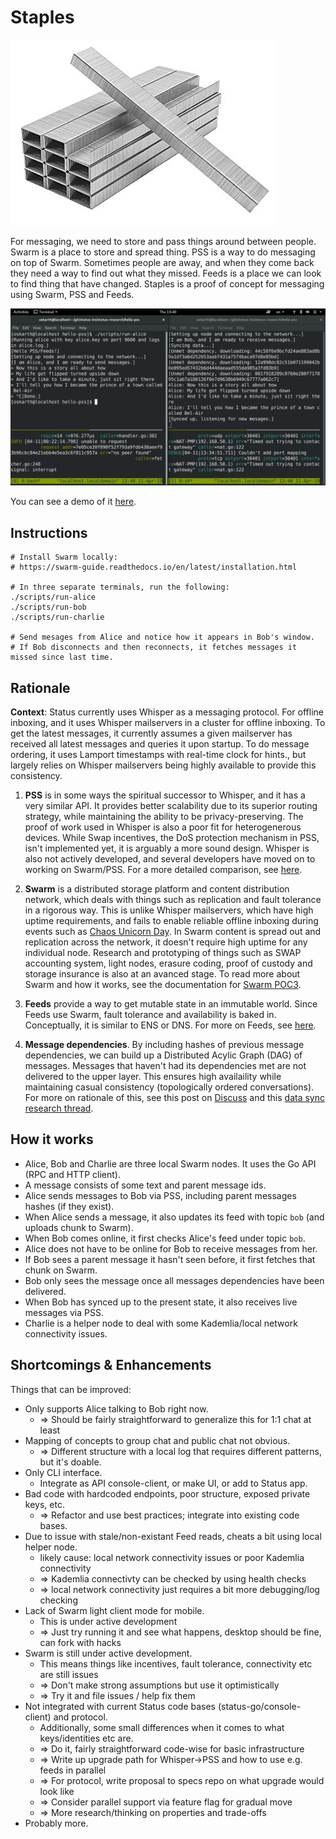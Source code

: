 # Staples

![](staples.jpg)

For messaging, we need to store and pass things around between people. Swarm is a place to store and spread thing. PSS is a way to do messaging on top of Swarm. Sometimes people are away, and when they come back they need a way to find out what they missed. Feeds is a place we can look to find thing that have changed. Staples is a proof of concept for messaging using Swarm, PSS and Feeds.

![](staples_in_action.png)

You can see a demo of it [here](https://www.youtube.com/watch?v=HwiR0_KCQuI).

## Instructions

```
# Install Swarm locally:
# https://swarm-guide.readthedocs.io/en/latest/installation.html

# In three separate terminals, run the following:
./scripts/run-alice
./scripts/run-bob
./scripts/run-charlie

# Send mesages from Alice and notice how it appears in Bob's window.
# If Bob disconnects and then reconnects, it fetches messages it missed since last time.
```

## Rationale

**Context**: Status currently uses Whisper as a messaging protocol. For offline inboxing, and it uses Whisper mailservers in a cluster for offline inboxing. To get the latest messages, it currently assumes a given mailserver has received all latest messages and queries it upon startup. To do message ordering, it uses Lamport timestamps with real-time clock for hints., but largely relies on Whisper mailservers being highly available to provide this consistency.

1. **PSS** is in some ways the spiritual successor to Whisper, and it has a very similar API. It provides better scalability due to its superior routing strategy, while maintaining the ability to be privacy-preserving. The proof of work used in Whisper is also a poor fit for heterogenerous devices. While Swap incentives, the DoS protection mechanism in PSS, isn't implemented yet, it is arguably a more sound design. Whisper is also not actively developed, and several developers have moved on to working on Swarm/PSS. For a more detailed comparison, see [here](https://our.status.im/whisper-pss-comparison/).

2. **Swarm** is a distributed storage platform and content distribution network, which deals with things such as replication and fault tolerance in a rigorous way. This is unlike Whisper mailservers, which have high uptime requirements, and fails to enable reliable offline inboxing during events such as [Chaos Unicorn Day](https://chaos-unicorn-day.org/). In Swarm content is spread out and replication across the network, it doesn't require high uptime for any individual node. Research and prototyping of things such as SWAP accounting system, light nodes, erasure coding, proof of custody and storage insurance is also at an avanced stage. To read more about Swarm and how it works, see the documentation for [Swarm POC3](https://swarm-guide.readthedocs.io/en/latest/).

3. **Feeds** provide a way to get mutable state in an immutable world. Since Feeds use Swarm, fault tolerance and availability is baked in. Conceptually, it is similar to ENS or DNS. For more on Feeds, see [here](https://swarm-guide.readthedocs.io/en/latest/usage.html#feeds).

4. **Message dependencies**. By including hashes of previous message dependencies, we can build up a Distributed Acylic Graph (DAG) of messages. Messages that haven't had its dependencies met are not delivered to the upper layer. This ensures high availaility while maintaining casual consistency (topologically ordered conversations). For more on rationale of this, see this post on [Discuss](https://discuss.status.im/t/introducing-a-data-sync-layer/864) and this [data sync research thread](https://discuss.status.im/t/mostly-data-sync-research-log/1100/15).

## How it works

- Alice, Bob and Charlie are three local Swarm nodes. It uses the Go API (RPC and HTTP client).
- A message consists of some text and parent message ids.
- Alice sends messages to Bob via PSS, including parent messages hashes (if they exist). 
- When Alice sends a message, it also updates its feed with topic `bob` (and uploads chunk to Swarm).
- When Bob comes online, it first checks Alice's feed under topic `bob`.
- Alice does not have to be online for Bob to receive messages from her.
- If Bob sees a parent message it hasn't seen before, it first fetches that chunk on Swarm.
- Bob only sees the message once all messages dependencies have been delivered.
- When Bob has synced up to the present state, it also receives live messages via PSS.
- Charlie is a helper node to deal with some Kademlia/local network connectivity issues.

## Shortcomings & Enhancements

Things that can be improved:

- Only supports Alice talking to Bob right now.
   - => Should be fairly straightforward to generalize this for 1:1 chat at least
- Mapping of concepts to group chat and public chat not obvious.
   - => Different structure with a local log that requires different patterns, but it's doable.
- Only CLI interface.
   - Integrate as API console-client, or make UI, or add to Status app.
- Bad code with hardcoded endpoints, poor structure, exposed private keys, etc.
   - => Refactor and use best practices; integrate into existing code bases.
- Due to issue with stale/non-existant Feed reads, cheats a bit using local helper node.
   - likely cause: local network connectivity issues or poor Kademlia connectivity
   - => Kademlia connectivty can be checked by using health checks
   - => local network connectivity just requires a bit more debugging/log checking
- Lack of Swarm light client mode for mobile.
   - This is under active development
   - => Just try running it and see what happens, desktop should be fine, can fork with hacks
- Swarm is still under active development.
   - This means things like incentives, fault tolerance, connectivity etc are still issues
   - => Don't make strong assumptions but use it optimistically
   - => Try it and file issues / help fix them
- Not integrated with current Status code bases (status-go/console-client) and protocol.
   - Additionally, some small differences when it comes to what keys/identities etc are.
   - => Do it, fairly straightforward code-wise for basic infrastructure
   - => Write up upgrade path for Whisper->PSS and how to use e.g. feeds in parallel
   - => For protocol, write proposal to specs repo on what upgrade would look like
   - => Consider parallel support via feature flag for gradual move
   - => More research/thinking on properties and trade-offs
- Probably more.